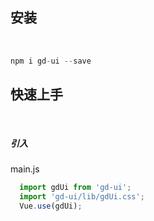 ## 安装

<br/>

```js
npm i gd-ui --save
```

## 快速上手

<br/>

##### 引入

main.js

```js
  import gdUi from 'gd-ui';
  import 'gd-ui/lib/gdUi.css';
  Vue.use(gdUi);
```
